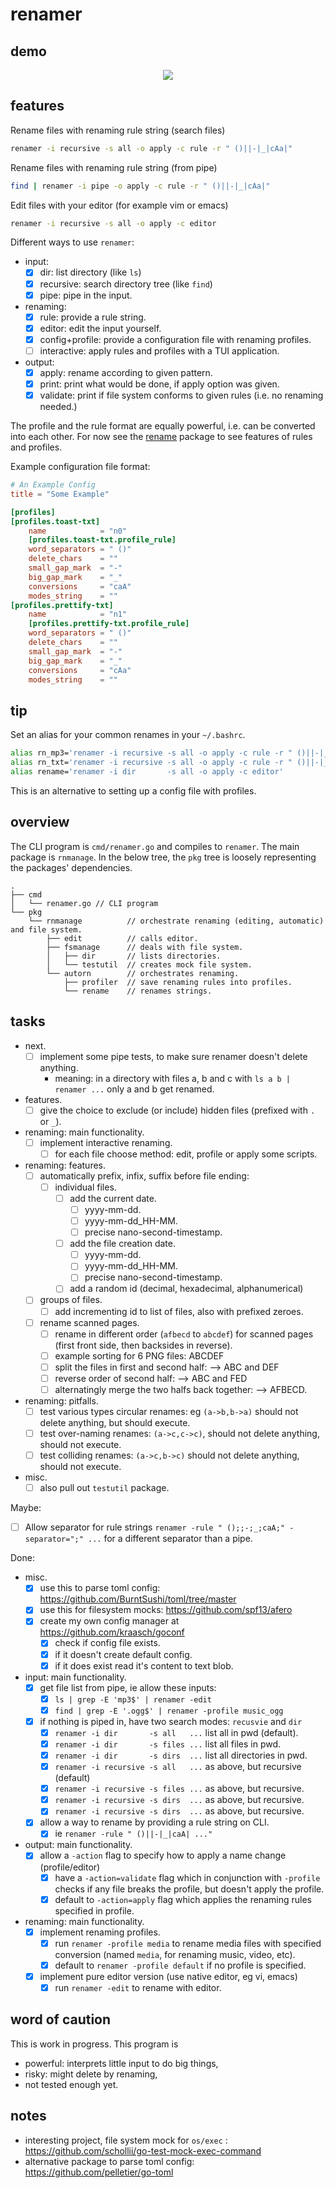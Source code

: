 
# renamer

## demo

<p align="center">
  <img src="./resources/demo.gif" />
</p>

## features

Rename files with renaming rule string (search files)

```bash
renamer -i recursive -s all -o apply -c rule -r " ()||-|_|cAa|"
```

Rename files with renaming rule string (from pipe)

```bash
find | renamer -i pipe -o apply -c rule -r " ()||-|_|cAa|"
```

Edit files with your editor (for example vim or emacs)

```bash
renamer -i recursive -s all -o apply -c editor
```

Different ways to use `renamer`:

  - input:
    - [X] dir: list directory (like `ls`)
    - [X] recursive: search directory tree (like `find`)
    - [X] pipe: pipe in the input.
  - renaming:
    - [X] rule: provide a rule string.
    - [X] editor: edit the input yourself.
    - [X] config+profile: provide a configuration file with renaming profiles.
    - [ ] interactive: apply rules and profiles with a TUI application.
  - output:
    - [X] apply: rename according to given pattern.
    - [X] print: print what would be done, if apply option was given.
    - [X] validate: print if file system conforms to given rules (i.e. no renaming needed.)

The profile and the rule format are equally powerful, i.e. can be converted into each other.
For now see the [rename](https://github.com/kraasch/renamer/blob/main/pkg/rename/main_test.go) package to see features of rules and profiles.

Example configuration file format:

```toml
# An Example Config
title = "Some Example"

[profiles]
[profiles.toast-txt]
    name            = "n0"
    [profiles.toast-txt.profile_rule]
    word_separators = " ()"
    delete_chars    = ""
    small_gap_mark  = "-"
    big_gap_mark    = "_"
    conversions     = "caA"
    modes_string    = ""
[profiles.prettify-txt]
    name            = "n1"
    [profiles.prettify-txt.profile_rule]
    word_separators = " ()"
    delete_chars    = ""
    small_gap_mark  = "-"
    big_gap_mark    = "_"
    conversions     = "cAa"
    modes_string    = ""
```

## tip

Set an alias for your common renames in your `~/.bashrc`.

```bash
alias rn_mp3='renamer -i recursive -s all -o apply -c rule -r " ()||-|_|cAa|"'
alias rn_txt='renamer -i recursive -s all -o apply -c rule -r " ()||-|_|caA|"'
alias rename='renamer -i dir       -s all -o apply -c editor'
```

This is an alternative to setting up a config file with profiles.

## overview

The CLI program is `cmd/renamer.go` and compiles to `renamer`.
The main package is `rnmanage`.
In the below tree, the `pkg` tree is loosely representing the packages' dependencies.

```text
.
├── cmd
│   └── renamer.go // CLI program
└── pkg
    └── rnmanage          // orchestrate renaming (editing, automatic) and file system. 
        ├── edit          // calls editor.
        ├── fsmanage      // deals with file system.
        │   ├── dir       // lists directories.
        │   └── testutil  // creates mock file system.
        └── autorn        // orchestrates renaming.
            ├── profiler  // save renaming rules into profiles.
            └── rename    // renames strings.
```

## tasks

  - next.
    - [ ] implement some pipe tests, to make sure renamer doesn't delete anything.
      - meaning: in a directory with files a, b and c with `ls a b | renamer ...` only a and b get renamed.
  - features.
    - [ ] give the choice to exclude (or include) hidden files (prefixed with `.` or `_`).
  - renaming: main functionality.
    - [ ] implement interactive renaming.
      - [ ] for each file choose method: edit, profile or apply some scripts.
  - renaming: features.
    - [ ] automatically prefix, infix, suffix before file ending:
      - [ ] individual files.
        - [ ] add the current date.
          - [ ] yyyy-mm-dd.
          - [ ] yyyy-mm-dd_HH-MM.
          - [ ] precise nano-second-timestamp.
        - [ ] add the file creation date.
          - [ ] yyyy-mm-dd.
          - [ ] yyyy-mm-dd_HH-MM.
          - [ ] precise nano-second-timestamp.
        - [ ] add a random id (decimal, hexadecimal, alphanumerical)
    - [ ] groups of files.
      - [ ] add incrementing id to list of files, also with prefixed zeroes.
    - [ ] rename scanned pages.
      - [ ] rename in different order (`afbecd` to `abcdef`) for scanned pages (first front side, then backsides in reverse).
      - [ ] example sorting for 6 PNG files: ABCDEF
      - [ ] split the files in first and second half: --> ABC and DEF
      - [ ] reverse order of second half: --> ABC and FED
      - [ ] alternatingly merge the two halfs back together: --> AFBECD.
  - renaming: pitfalls.
    - [ ] test various types circular renames: eg `(a->b,b->a)` should not delete anything, but should execute.
    - [ ] test over-naming renames: `(a->c,c->c)`, should not delete anything, should not execute.
    - [ ] test colliding renames: `(a->c,b->c)` should not delete anything, should not execute.
  - misc.
    - [ ] also pull out `testutil` package.

Maybe:

  - [ ] Allow separator for rule strings `renamer -rule " ();;-;_;caA;" -separator=";" ...` for a different separator than a pipe.

Done:

  - misc.
    - [X] use this to parse toml config: https://github.com/BurntSushi/toml/tree/master
    - [X] use this for filesystem mocks: https://github.com/spf13/afero
    - [X] create my own config manager at https://github.com/kraasch/goconf
      - [X] check if config file exists.
      - [X] if it doesn't create default config.
      - [X] if it does exist read it's content to text blob.
  - input: main functionality.
    - [X] get file list from pipe, ie allow these inputs:
      - [X] `ls | grep -E 'mp3$' | renamer -edit`
      - [X] `find | grep -E '.ogg$' | renamer -profile music_ogg`
    - [X] if nothing is piped in, have two search modes: `recusvie` and `dir`
      - [X] `renamer -i dir       -s all   ...` list all in pwd (default).
      - [X] `renamer -i dir       -s files ...` list all files in pwd.
      - [X] `renamer -i dir       -s dirs  ...` list all directories in pwd.
      - [X] `renamer -i recursive -s all   ...` as above, but recursive (default)
      - [X] `renamer -i recursive -s files ...` as above, but recursive.
      - [X] `renamer -i recursive -s dirs  ...` as above, but recursive.
      - [X] `renamer -i recursive -s dirs  ...` as above, but recursive.
    - [X] allow a way to rename by providing a rule string on CLI.
      - [X] ie `renamer -rule " ()||-|_|caA| ..."`
  - output: main functionality.
    - [X] allow a `-action` flag to specify how to apply a name change (profile/editor)
      - [X] have a `-action=validate` flag which in conjunction with `-profile` checks if any file breaks the profile, but doesn't apply the profile.
      - [X] default to `-action=apply` flag which applies the renaming rules specified in profile.
  - renaming: main functionality.
    - [X] implement renaming profiles.
      - [X] run `renamer -profile media` to rename media files with specified
            conversion (named `media`, for renaming music, video, etc).
      - [X] default to `renamer -profile default` if no profile is specified.
    - [X] implement pure editor version (use native editor, eg vi, emacs)
      - [X] run `renamer -edit` to rename with editor.

## word of caution

This is work in progress.
This program is

  - powerful: interprets little input to do big things,
  - risky: might delete by renaming,
  - not tested enough yet.

## notes

  - interesting project, file system mock for `os/exec` : https://github.com/schollii/go-test-mock-exec-command
  - alternative package to parse toml config: https://github.com/pelletier/go-toml

